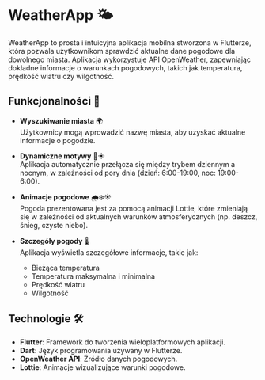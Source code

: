 # WeatherApp 🌤️

WeatherApp to prosta i intuicyjna aplikacja mobilna stworzona w Flutterze, która pozwala użytkownikom sprawdzić aktualne dane pogodowe dla dowolnego miasta. Aplikacja wykorzystuje API OpenWeather, zapewniając dokładne informacje o warunkach pogodowych, takich jak temperatura, prędkość wiatru czy wilgotność.  

## Funkcjonalności 📱

- **Wyszukiwanie miasta** 🌍  
  Użytkownicy mogą wprowadzić nazwę miasta, aby uzyskać aktualne informacje o pogodzie.  

- **Dynamiczne motywy** 🌙☀️  
  Aplikacja automatycznie przełącza się między trybem dziennym a nocnym, w zależności od pory dnia (dzień: 6:00-19:00, noc: 19:00-6:00).  

- **Animacje pogodowe** 🌧️❄️☀️  
  Pogoda prezentowana jest za pomocą animacji Lottie, które zmieniają się w zależności od aktualnych warunków atmosferycznych (np. deszcz, śnieg, czyste niebo).  

- **Szczegóły pogody** 🌡️  
  Aplikacja wyświetla szczegółowe informacje, takie jak:  
  - Bieżąca temperatura  
  - Temperatura maksymalna i minimalna  
  - Prędkość wiatru  
  - Wilgotność  

## Technologie 🛠️

- **Flutter**: Framework do tworzenia wieloplatformowych aplikacji.  
- **Dart**: Język programowania używany w Flutterze.  
- **OpenWeather API**: Źródło danych pogodowych.  
- **Lottie**: Animacje wizualizujące warunki pogodowe.  



